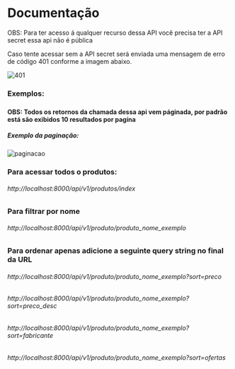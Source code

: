 # Documentação
<p>OBS: Para ter acesso á qualquer recurso dessa API você precisa ter a API secret essa api não é pública<p>
<p>Caso tente acessar sem a API secret será enviada uma mensagem de erro de código 401 conforme a imagem abaixo.<p>

![401](https://user-images.githubusercontent.com/66807618/181143641-e08b6521-3546-4f7b-8a01-ef2c6f3b80a1.png)

<h3>Exemplos:<h3>

#### OBS: Todos os retornos da chamada dessa api vem páginada, por padrão está são exibidos 10 resultados por pagína
##### Exemplo da paginação:

![paginacao](https://user-images.githubusercontent.com/66807618/181145689-4cb72dd4-66ed-4a86-ab1c-b193ff94a6d7.png)

### Para acessar todos o produtos:
###### http://localhost:8000/api/v1/produtos/index

### Para filtrar por nome
###### http://localhost:8000/api/v1/produto/produto_nome_exemplo

### Para ordenar apenas adicione a seguinte query string no final da URL
###### http://localhost:8000/api/v1/produto/produto_nome_exemplo?sort=preco
###### http://localhost:8000/api/v1/produto/produto_nome_exemplo?sort=preco_desc
###### http://localhost:8000/api/v1/produto/produto_nome_exemplo?sort=fabricante
###### http://localhost:8000/api/v1/produto/produto_nome_exemplo?sort=ofertas





